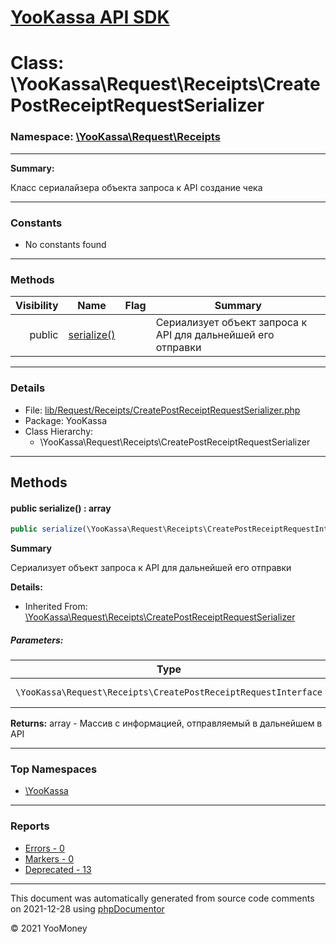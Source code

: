# [YooKassa API SDK](../home.md)

# Class: \YooKassa\Request\Receipts\CreatePostReceiptRequestSerializer
### Namespace: [\YooKassa\Request\Receipts](../namespaces/yookassa-request-receipts.md)
---
**Summary:**

Класс сериалайзера объекта запроса к API создание чека


---
### Constants
* No constants found

---
### Methods
| Visibility | Name | Flag | Summary |
| ----------:| ---- | ---- | ------- |
| public | [serialize()](../classes/YooKassa-Request-Receipts-CreatePostReceiptRequestSerializer.md#method_serialize) |  | Сериализует объект запроса к API для дальнейшей его отправки |

---
### Details
* File: [lib/Request/Receipts/CreatePostReceiptRequestSerializer.php](../../lib/Request/Receipts/CreatePostReceiptRequestSerializer.php)
* Package: YooKassa
* Class Hierarchy:
  * \YooKassa\Request\Receipts\CreatePostReceiptRequestSerializer

---
## Methods
<a name="method_serialize" class="anchor"></a>
#### public serialize() : array

```php
public serialize(\YooKassa\Request\Receipts\CreatePostReceiptRequestInterface $request) : array
```

**Summary**

Сериализует объект запроса к API для дальнейшей его отправки

**Details:**
* Inherited From: [\YooKassa\Request\Receipts\CreatePostReceiptRequestSerializer](../classes/YooKassa-Request-Receipts-CreatePostReceiptRequestSerializer.md)

##### Parameters:
| Type | Name | Description |
| ---- | ---- | ----------- |
| <code lang="php">\YooKassa\Request\Receipts\CreatePostReceiptRequestInterface</code> | request  | Сериализуемый объект |

**Returns:** array - Массив с информацией, отправляемый в дальнейшем в API



---

### Top Namespaces

* [\YooKassa](../namespaces/yookassa.md)

---

### Reports
* [Errors - 0](../reports/errors.md)
* [Markers - 0](../reports/markers.md)
* [Deprecated - 13](../reports/deprecated.md)

---

This document was automatically generated from source code comments on 2021-12-28 using [phpDocumentor](http://www.phpdoc.org/)

&copy; 2021 YooMoney